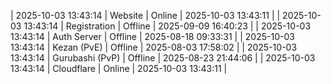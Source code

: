 | 2025-10-03 13:43:14 | Website | Online | 2025-10-03 13:43:11 |
| 2025-10-03 13:43:14 | Registration | Offline | 2025-09-09 16:40:23 |
| 2025-10-03 13:43:14 | Auth Server | Offline | 2025-08-18 09:33:31 |
| 2025-10-03 13:43:14 | Kezan (PvE) | Offline | 2025-08-03 17:58:02 |
| 2025-10-03 13:43:14 | Gurubashi (PvP) | Offline | 2025-08-23 21:44:06 |
| 2025-10-03 13:43:14 | Cloudflare | Online | 2025-10-03 13:43:11 |
